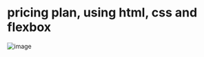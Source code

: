 # pricing plan, using html, css and flexbox
![image](https://user-images.githubusercontent.com/17761764/134007917-a547e08e-f4de-4415-ae4a-94b051c1f2a8.png)

